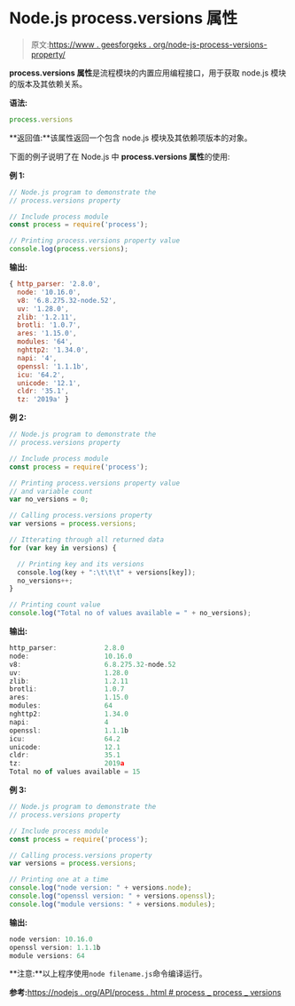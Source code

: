 # Node.js process.versions 属性

> 原文:[https://www . geesforgeks . org/node-js-process-versions-property/](https://www.geeksforgeeks.org/node-js-process-versions-property/)

**process.versions 属性**是流程模块的内置应用编程接口，用于获取 node.js 模块的版本及其依赖关系。

**语法:**

```js
process.versions
```

**返回值:**该属性返回一个包含 node.js 模块及其依赖项版本的对象。

下面的例子说明了在 Node.js 中 **process.versions 属性**的使用:

**例 1:**

```js
// Node.js program to demonstrate the    
// process.versions property

// Include process module
const process = require('process');

// Printing process.versions property value
console.log(process.versions);
```

**输出:**

```js
{ http_parser: '2.8.0',
  node: '10.16.0',
  v8: '6.8.275.32-node.52',
  uv: '1.28.0',
  zlib: '1.2.11',
  brotli: '1.0.7',
  ares: '1.15.0',
  modules: '64',
  nghttp2: '1.34.0',
  napi: '4',
  openssl: '1.1.1b',
  icu: '64.2',
  unicode: '12.1',
  cldr: '35.1',
  tz: '2019a' }

```

**例 2:**

```js
// Node.js program to demonstrate the    
// process.versions property

// Include process module
const process = require('process');

// Printing process.versions property value
// and variable count
var no_versions = 0;

// Calling process.versions property
var versions = process.versions;

// Itterating through all returned data
for (var key in versions) {

  // Printing key and its versions
  console.log(key + ":\t\t\t" + versions[key]);
  no_versions++;
}

// Printing count value
console.log("Total no of values available = " + no_versions);
```

**输出:**

```js
http_parser:            2.8.0
node:                   10.16.0
v8:                     6.8.275.32-node.52
uv:                     1.28.0
zlib:                   1.2.11
brotli:                 1.0.7
ares:                   1.15.0
modules:                64
nghttp2:                1.34.0
napi:                   4
openssl:                1.1.1b
icu:                    64.2
unicode:                12.1
cldr:                   35.1
tz:                     2019a
Total no of values available = 15

```

**例 3:**

```js
// Node.js program to demonstrate the    
// process.versions property

// Include process module
const process = require('process');

// Calling process.versions property
var versions = process.versions;

// Printing one at a time
console.log("node version: " + versions.node);
console.log("openssl version: " + versions.openssl);
console.log("module versions: " + versions.modules);
```

**输出:**

```js
node version: 10.16.0
openssl version: 1.1.1b
module versions: 64

```

**注意:**以上程序使用`node filename.js`命令编译运行。

**参考:**[https://nodejs . org/API/process . html # process _ process _ versions](https://nodejs.org/api/process.html#process_process_versions)